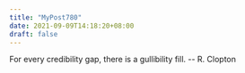 ```yaml
---
title: "MyPost780"
date: 2021-09-09T14:18:20+08:00
draft: false
---
```


For every credibility gap, there is a gullibility fill.
		-- R. Clopton